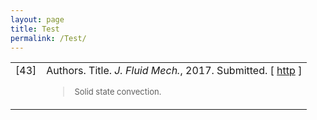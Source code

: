 ```yaml
---
layout: page
title: Test
permalink: /Test/
---
```



<table>

<tr valign="top">
<td align="right" class="bibtexnumber">
[<a name="Labrosse_etal2017">43</a>]
</td>
<td class="bibtexitem">
Authors. 
 Title.
 <em>J. Fluid Mech.</em>, 2017.
 Submitted.
[&nbsp;<a href="https://arxiv.org/abs/1708.00791">http</a>&nbsp;]
<blockquote><font size="-1">
Solid state convection.
</font></blockquote>
</td>
</tr>
</table>

